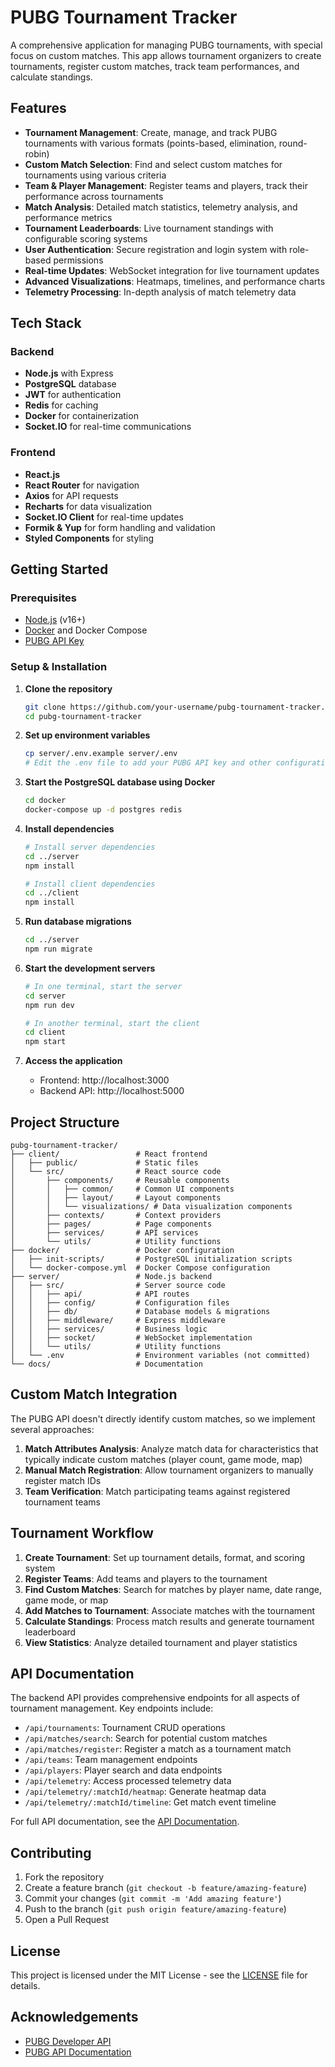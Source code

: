 # PUBG Tournament Tracker

A comprehensive application for managing PUBG tournaments, with special focus on custom matches. This app allows tournament organizers to create tournaments, register custom matches, track team performances, and calculate standings.

## Features

- **Tournament Management**: Create, manage, and track PUBG tournaments with various formats (points-based, elimination, round-robin)
- **Custom Match Selection**: Find and select custom matches for tournaments using various criteria
- **Team & Player Management**: Register teams and players, track their performance across tournaments
- **Match Analysis**: Detailed match statistics, telemetry analysis, and performance metrics
- **Tournament Leaderboards**: Live tournament standings with configurable scoring systems
- **User Authentication**: Secure registration and login system with role-based permissions
- **Real-time Updates**: WebSocket integration for live tournament updates
- **Advanced Visualizations**: Heatmaps, timelines, and performance charts
- **Telemetry Processing**: In-depth analysis of match telemetry data

## Tech Stack

### Backend
- **Node.js** with Express
- **PostgreSQL** database
- **JWT** for authentication
- **Redis** for caching
- **Docker** for containerization
- **Socket.IO** for real-time communications

### Frontend
- **React.js**
- **React Router** for navigation
- **Axios** for API requests
- **Recharts** for data visualization
- **Socket.IO Client** for real-time updates
- **Formik & Yup** for form handling and validation
- **Styled Components** for styling

## Getting Started

### Prerequisites
- [Node.js](https://nodejs.org/) (v16+)
- [Docker](https://www.docker.com/) and Docker Compose
- [PUBG API Key](https://developer.pubg.com/)

### Setup & Installation

1. **Clone the repository**
   ```bash
   git clone https://github.com/your-username/pubg-tournament-tracker.git
   cd pubg-tournament-tracker
   ```

2. **Set up environment variables**
   ```bash
   cp server/.env.example server/.env
   # Edit the .env file to add your PUBG API key and other configurations
   ```

3. **Start the PostgreSQL database using Docker**
   ```bash
   cd docker
   docker-compose up -d postgres redis
   ```

4. **Install dependencies**
   ```bash
   # Install server dependencies
   cd ../server
   npm install

   # Install client dependencies
   cd ../client
   npm install
   ```

5. **Run database migrations**
   ```bash
   cd ../server
   npm run migrate
   ```

6. **Start the development servers**
   ```bash
   # In one terminal, start the server
   cd server
   npm run dev

   # In another terminal, start the client
   cd client
   npm start
   ```

7. **Access the application**
   - Frontend: http://localhost:3000
   - Backend API: http://localhost:5000

## Project Structure

```
pubg-tournament-tracker/
├── client/                 # React frontend
│   ├── public/             # Static files
│   └── src/                # React source code
│       ├── components/     # Reusable components
│       │   ├── common/     # Common UI components
│       │   ├── layout/     # Layout components
│       │   └── visualizations/ # Data visualization components
│       ├── contexts/       # Context providers
│       ├── pages/          # Page components
│       ├── services/       # API services
│       └── utils/          # Utility functions
├── docker/                 # Docker configuration
│   ├── init-scripts/       # PostgreSQL initialization scripts
│   └── docker-compose.yml  # Docker Compose configuration
├── server/                 # Node.js backend
│   ├── src/                # Server source code
│   │   ├── api/            # API routes
│   │   ├── config/         # Configuration files
│   │   ├── db/             # Database models & migrations
│   │   ├── middleware/     # Express middleware
│   │   ├── services/       # Business logic
│   │   ├── socket/         # WebSocket implementation
│   │   └── utils/          # Utility functions
│   └── .env                # Environment variables (not committed)
└── docs/                   # Documentation
```

## Custom Match Integration

The PUBG API doesn't directly identify custom matches, so we implement several approaches:

1. **Match Attributes Analysis**: Analyze match data for characteristics that typically indicate custom matches (player count, game mode, map)
2. **Manual Match Registration**: Allow tournament organizers to manually register match IDs
3. **Team Verification**: Match participating teams against registered tournament teams

## Tournament Workflow

1. **Create Tournament**: Set up tournament details, format, and scoring system
2. **Register Teams**: Add teams and players to the tournament
3. **Find Custom Matches**: Search for matches by player name, date range, game mode, or map
4. **Add Matches to Tournament**: Associate matches with the tournament
5. **Calculate Standings**: Process match results and generate tournament leaderboard
6. **View Statistics**: Analyze detailed tournament and player statistics

## API Documentation

The backend API provides comprehensive endpoints for all aspects of tournament management. Key endpoints include:

- `/api/tournaments`: Tournament CRUD operations
- `/api/matches/search`: Search for potential custom matches
- `/api/matches/register`: Register a match as a tournament match
- `/api/teams`: Team management endpoints
- `/api/players`: Player search and data endpoints
- `/api/telemetry`: Access processed telemetry data
- `/api/telemetry/:matchId/heatmap`: Generate heatmap data
- `/api/telemetry/:matchId/timeline`: Get match event timeline

For full API documentation, see the [API Documentation](docs/API.md).

## Contributing

1. Fork the repository
2. Create a feature branch (`git checkout -b feature/amazing-feature`)
3. Commit your changes (`git commit -m 'Add amazing feature'`)
4. Push to the branch (`git push origin feature/amazing-feature`)
5. Open a Pull Request

## License

This project is licensed under the MIT License - see the [LICENSE](LICENSE) file for details.

## Acknowledgements

- [PUBG Developer API](https://developer.pubg.com/)
- [PUBG API Documentation](https://documentation.pubg.com/)
